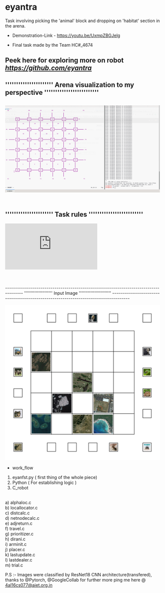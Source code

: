 # eyantra
 Task involving picking the 'animal' block and dropping on 'habitat' section in the arena.

* Demonstration-Link - https://youtu.be/UxmpZBGJelg 

* Final task made by the Team HC#\_4674  

<b> Peek here for exploring more on robot <i> https://github.com/eyantra </i> </b>
---------------------------------------------------------------------------------------
''''''''''''''''''''''  Arena visualization to my perspective '''''''''''''''''''''''''
---------------------------------------------------------------------------------------

![Arena_image](https://github.com/ravish0007/eyantra/blob/master/arena_vis.png )
<br>
<br>
---------------------------------------------------------------------------------------
''''''''''''''''''''''           Task rules                   '''''''''''''''''''''''''
---------------------------------------------------------------------------------------
![Task_PDF](https://github.com/ravish0007/eyantra/blob/master/rulebook_hc.pdf)

<br>
<br>
---------------------------------------------------------------------------------------
''''''''''''''''''''''           Input Image                  '''''''''''''''''''''''''
---------------------------------------------------------------------------------------

![input_image](https://github.com/ravish0007/eyantra/blob/master/Original.png )

* work_flow
1) eyanfst.py ( first thing of the whole piece)<br>
2) Python ( For establishing logic )<br>
3) C_robot<br>
<br>
a) alphaloc.c <br>
b) locallocator.c <br>
c) distcalc.c <br>
d) netnodecalc.c <br>
e) adjreturn.c  <br>
f) travel.c <br>
g) prioritizer.c <br>
h) dirani.c   <br>            
i) arminit.c  <br>
j) placer.c  <br>
k) lastupdate.c <br>
l) lastdealer.c  <br>    
m) trial.c   <br>

P.S :- Images were classified by ResNet18 CNN architecture(transfered), thanks to @Pytorch, @GoogleCollab
for further more ping me here @ <email> 4al16cs077@aiet.org.in</email>
